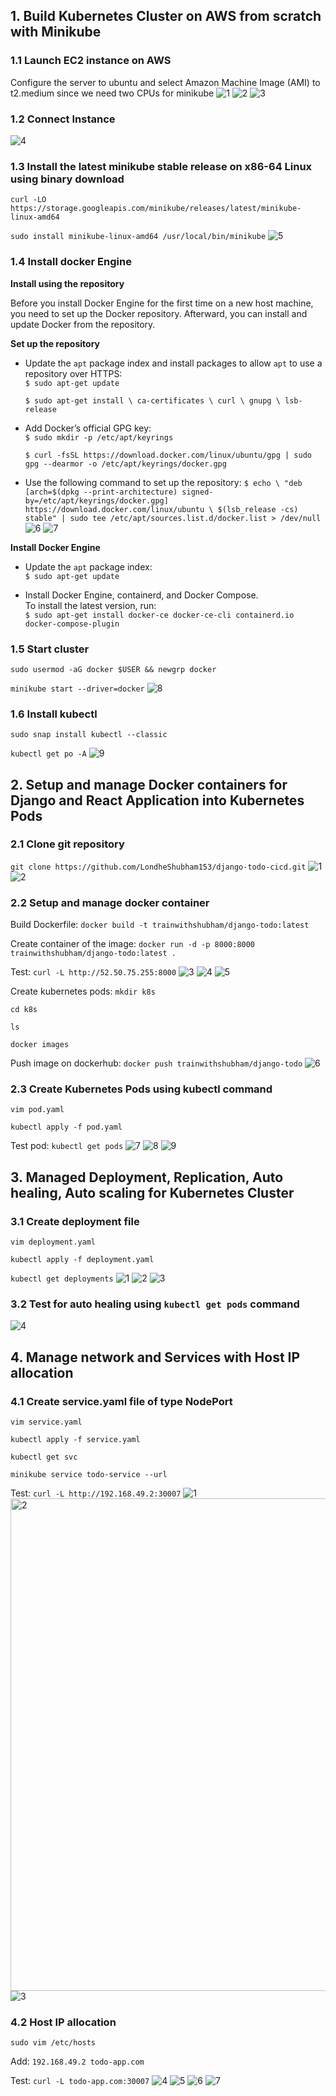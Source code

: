 ## 1. Build Kubernetes Cluster on AWS from scratch with Minikube

### 1.1 Launch EC2 instance on AWS 
Configure the server to ubuntu and select Amazon Machine Image (AMI) to t2.medium since we need two CPUs for minikube
![1](https://user-images.githubusercontent.com/102405945/213396420-624736cb-2157-4d79-b67b-f0222631511a.png)
![2](https://user-images.githubusercontent.com/102405945/213396586-e36f2a32-3f98-42ea-8fe1-f43ce9bf6368.png)
![3](https://user-images.githubusercontent.com/102405945/213396605-0567c58c-7983-4aa5-b10e-0eee3a7b49a9.png)


### 1.2 Connect Instance
![4](https://user-images.githubusercontent.com/102405945/213396632-ab831e30-98f6-4c13-9bc9-a37ce028bfec.png)


### 1.3 Install the latest minikube stable release on x86-64 Linux using binary download
`curl -LO https://storage.googleapis.com/minikube/releases/latest/minikube-linux-amd64` <br>

`sudo install minikube-linux-amd64 /usr/local/bin/minikube`
![5](https://user-images.githubusercontent.com/102405945/213396886-a1441f33-ddca-400a-bba2-e9b7c631d03f.png)


### 1.4 Install docker Engine
**Install using the repository** <br>

Before you install Docker Engine for the first time on a new host machine, you need to set up the Docker repository. Afterward, you can install and update Docker from the repository.

**Set up the repository**
- Update the `apt` package index and install packages to allow `apt` to use a repository over HTTPS:   
    `$ sudo apt-get update` <br>
    
    `$ sudo apt-get install \
        ca-certificates \
        curl \
        gnupg \
        lsb-release`
        
- Add Docker’s official GPG key:   
    `$ sudo mkdir -p /etc/apt/keyrings` <br>
    
    `$ curl -fsSL https://download.docker.com/linux/ubuntu/gpg | sudo gpg --dearmor -o /etc/apt/keyrings/docker.gpg`
    
- Use the following command to set up the repository:
    `$ echo \
      "deb [arch=$(dpkg --print-architecture) signed-by=/etc/apt/keyrings/docker.gpg] https://download.docker.com/linux/ubuntu \
      $(lsb_release -cs) stable" | sudo tee /etc/apt/sources.list.d/docker.list > /dev/null`
![6](https://user-images.githubusercontent.com/102405945/213397126-e577dacd-6edc-4bed-9086-ec17ffb5da90.png)
![7](https://user-images.githubusercontent.com/102405945/213397143-55fd3098-c348-4b59-a010-0e435a54faf7.png)


**Install Docker Engine**
- Update the `apt` package index:    
    `$ sudo apt-get update`
    
- Install Docker Engine, containerd, and Docker Compose.<br>
    To install the latest version, run:   
     `$ sudo apt-get install docker-ce docker-ce-cli containerd.io docker-compose-plugin`
    
    
### 1.5 Start cluster
`sudo usermod -aG docker $USER && newgrp docker`

`minikube start --driver=docker`
![8](https://user-images.githubusercontent.com/102405945/213397360-2e767004-af77-49c2-9af2-3f6231a4f08f.png)


### 1.6 Install kubectl
`sudo snap install kubectl --classic`

`kubectl get po -A`
![9](https://user-images.githubusercontent.com/102405945/213397414-34f1831e-6e46-4baf-8131-39c46c29801c.png)



## 2. Setup and manage Docker containers for Django and React Application into Kubernetes Pods

### 2.1 Clone git repository
`git clone https://github.com/LondheShubham153/django-todo-cicd.git`
![1](https://user-images.githubusercontent.com/102405945/213479433-474feddd-d0c9-4444-869f-ca219aa1a13d.png)
![2](https://user-images.githubusercontent.com/102405945/213479647-d5c04c30-1760-421d-95c2-d11b98565516.png)

### 2.2 Setup and manage docker container
Build Dockerfile:
`docker build -t trainwithshubham/django-todo:latest`

Create container of the image:
`docker run -d -p 8000:8000 trainwithshubham/django-todo:latest .`

Test:
`curl -L http://52.50.75.255:8000`
![3](https://user-images.githubusercontent.com/102405945/213479724-f66c3fd7-0da2-4027-af30-50ae3581359f.png)
![4](https://user-images.githubusercontent.com/102405945/213479747-0c929657-e96e-4a1a-acbb-57b6310ebb25.png)
![5](https://user-images.githubusercontent.com/102405945/213479773-f398be59-6cde-4378-83cb-dd5804b7a072.png)

Create kubernetes pods:
`mkdir k8s`

`cd k8s`

`ls`

`docker images`

Push image on dockerhub:
`docker push trainwithshubham/django-todo`
![6](https://user-images.githubusercontent.com/102405945/213479976-e63a0a9b-35b2-46e9-b5f1-afd2cd97e6ab.png)

### 2.3 Create Kubernetes Pods using kubectl command
`vim pod.yaml`

`kubectl apply -f pod.yaml`

Test pod:
`kubectl get pods`
![7](https://user-images.githubusercontent.com/102405945/213480017-66c5bfb5-1702-4c5a-89b1-d900a566d8b8.png)
![8](https://user-images.githubusercontent.com/102405945/213480091-ee5cbefb-7808-40e8-a9e3-c2c5589c02f6.png)
![9](https://user-images.githubusercontent.com/102405945/213480171-6b064e71-4ee2-4f51-91c8-712c7973c2aa.png)



## 3. Managed Deployment, Replication, Auto healing, Auto scaling for Kubernetes Cluster

### 3.1 Create deployment file <br>
`vim deployment.yaml`

`kubectl apply -f deployment.yaml`

`kubectl get deployments`
![1](https://user-images.githubusercontent.com/102405945/213488301-56e91e93-a1e7-43a7-b598-ef0552cb24c9.png)
![2](https://user-images.githubusercontent.com/102405945/213488324-a835c944-d0cc-4843-8eee-ed7f96ac1a00.png)
![3](https://user-images.githubusercontent.com/102405945/213488339-259e3702-e01c-472f-b9c0-2cb357ebc0bd.png)

### 3.2 Test for auto healing using `kubectl get pods` command
![4](https://user-images.githubusercontent.com/102405945/213488371-5b937e11-ebce-4340-8e69-c16f7723d417.png)




## 4. Manage network and Services with Host IP allocation

### 4.1 Create service.yaml file of type NodePort
`vim service.yaml`

`kubectl apply -f service.yaml`

`kubectl get svc`

`minikube service todo-service --url`

Test: `curl -L http://192.168.49.2:30007`
![1](https://user-images.githubusercontent.com/102405945/213495271-c84cabda-67f0-4f28-9286-6cd7ac74056c.png)
<img width="788" alt="2" src="https://user-images.githubusercontent.com/102405945/213495452-57c33b03-952c-46ad-b9d6-238ad11a31ac.png">
![3](https://user-images.githubusercontent.com/102405945/213495377-2d4d3237-fe71-44f7-9544-257f254a4a5a.png)

### 4.2 Host IP allocation
`sudo vim /etc/hosts`

Add: `192.168.49.2 todo-app.com`

Test: `curl -L todo-app.com:30007`
![4](https://user-images.githubusercontent.com/102405945/213495565-29062d57-2a36-4cf4-952f-d10bacc7b3c5.png)
![5](https://user-images.githubusercontent.com/102405945/213495593-d9022094-2371-4e09-a908-a02a7fc7e2e1.png)
![6](https://user-images.githubusercontent.com/102405945/213495625-dd99e022-eda9-4457-a93c-df1ab0d7ad07.png)
![7](https://user-images.githubusercontent.com/102405945/213495636-9a6a7ca1-3ce6-4f07-ae74-2d1c20124dfb.png)
